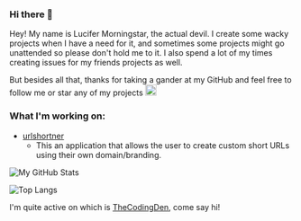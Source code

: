 ### Hi there 👋

Hey! My name is Lucifer Morningstar, the actual devil. I create some wacky projects when I have a need for it, and sometimes some projects might go unattended so please don't hold me to it. I also spend a lot of my times creating issues for my friends projects as well.

But besides all that, thanks for taking a gander at my GitHub and feel free to follow me or star any of my projects <img src="https://cdn.discordapp.com/emojis/738118274067464293.gif?v=1" width="20">

<!--
### What I'm working on:
- [Pterodactyl](https://github.com/tommyshelby9121/pterodactyl/blob/master)
    - This a discord bot that works with the pterodactyl panel api and ships with a built in panel for configuration and nothing but coolness.
-->
### What I'm working on:
- [urlshortner](https://github.com/tommyshelby9121/urlshortner/blob/master)
    - This an application that allows the user to create custom short URLs using their own domain/branding.

![My GitHub Stats](https://github-readme-stats.vercel.app/api?username=tommyshelby9121&show_icons=true&theme=tokyonight)

![Top Langs](https://github-readme-stats.vercel.app/api/top-langs/?username=tommyshelby9121&theme=tokyonight&langs_count=4&layout=compact)

<!--
- 🔭 I’m currently working on ...
- 🌱 I’m currently learning ...
- 👯 I’m looking to collaborate on ...
- 🤔 I’m looking for help with ...
- 💬 Ask me about ...
- 📫 How to reach me: ...
- 😄 Pronouns: ...
- ⚡ Fun fact: ...
-->

I'm quite active on which is [TheCodingDen](https://discord.gg/code), come say hi!
